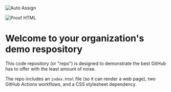 ![Auto Assign](https://github.com/web3wmg-web3wmg/demo-repository/actions/workflows/auto-assign.yml/badge.svg)

![Proof HTML](https://github.com/web3wmg-web3wmg/demo-repository/actions/workflows/proof-html.yml/badge.svg)

# Welcome to your organization's demo respository
This code repository (or "repo") is designed to demonstrate the best GitHub has to offer with the least amount of noise.

The repo includes an `index.html` file (so it can render a web page), two GitHub Actions workflows, and a CSS stylesheet dependency.
